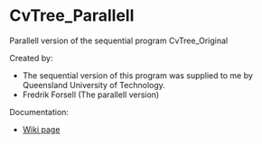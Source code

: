# CvTree_Parallell
Parallell version of the sequential program CvTree_Original

Created by:
- The sequential version of this program was supplied to me by Queensland University of Technology.
- Fredrik Forsell (The parallell version)

Documentation:
- [Wiki page](https://github.com/fredrifo/CvTree_Parallell/wiki)
